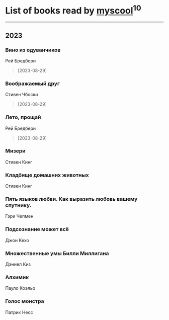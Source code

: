 # List of books read by [myscool](https://plus.google.com/u/0/101429613411254493072/)<sup>10</sup>
---

## 2023

### Вино из одуванчиков
Рей Бредбери
> [2023-08-29] 


### Воображаемый друг
Стивен Чбоски
> [2023-08-29] 


### Лето, прощай
Рей Бредбери
> [2023-08-29] 


### Мизери
Стивен Кинг


### Кладбище домашних животных
Стивен Кинг


### Пять языков любви. Как выразить любовь вашему спутнику.
Гэри Чепмен


### Подсознание может всё
Джон Кехо


### Множественные умы Билли Миллигана
Дэниел Киз


### Алхимик
Пауло Коэльо


### Голос монстра
Патрик Несс




